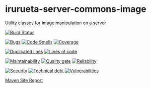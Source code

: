 # irurueta-server-commons-image
Utility classes for image manipulation on a server

[![Build Status](https://travis-ci.org/albertoirurueta/irurueta-server-commons-image.svg?branch=master)](https://travis-ci.org/albertoirurueta/irurueta-server-commons-image)


[![Bugs](https://sonarcloud.io/api/project_badges/measure?project=albertoirurueta_irurueta-server-commons-image&metric=bugs)](https://sonarcloud.io/dashboard?id=albertoirurueta_irurueta-server-commons-image)
[![Code Smells](https://sonarcloud.io/api/project_badges/measure?project=albertoirurueta_irurueta-server-commons-image&metric=code_smells)](https://sonarcloud.io/dashboard?id=albertoirurueta_irurueta-server-commons-image)
[![Coverage](https://sonarcloud.io/api/project_badges/measure?project=albertoirurueta_irurueta-server-commons-image&metric=coverage)](https://sonarcloud.io/dashboard?id=albertoirurueta_irurueta-server-commons-image)

[![Duplicated lines](https://sonarcloud.io/api/project_badges/measure?project=albertoirurueta_irurueta-server-commons-image&metric=duplicated_lines_density)](https://sonarcloud.io/dashboard?id=albertoirurueta_irurueta-server-commons-image)
[![Lines of code](https://sonarcloud.io/api/project_badges/measure?project=albertoirurueta_irurueta-server-commons-image&metric=ncloc)](https://sonarcloud.io/dashboard?id=albertoirurueta_irurueta-server-commons-image)

[![Maintainability](https://sonarcloud.io/api/project_badges/measure?project=albertoirurueta_irurueta-server-commons-image&metric=sqale_rating)](https://sonarcloud.io/dashboard?id=albertoirurueta_irurueta-server-commons-image)
[![Quality gate](https://sonarcloud.io/api/project_badges/measure?project=albertoirurueta_irurueta-server-commons-image&metric=alert_status)](https://sonarcloud.io/dashboard?id=albertoirurueta_irurueta-server-commons-image)
[![Reliability](https://sonarcloud.io/api/project_badges/measure?project=albertoirurueta_irurueta-server-commons-image&metric=reliability_rating)](https://sonarcloud.io/dashboard?id=albertoirurueta_irurueta-server-commons-image)

[![Security](https://sonarcloud.io/api/project_badges/measure?project=albertoirurueta_irurueta-server-commons-image&metric=security_rating)](https://sonarcloud.io/dashboard?id=albertoirurueta_irurueta-server-commons-image)
[![Technical debt](https://sonarcloud.io/api/project_badges/measure?project=albertoirurueta_irurueta-server-commons-image&metric=sqale_index)](https://sonarcloud.io/dashboard?id=albertoirurueta_irurueta-server-commons-image)
[![Vulnerabilities](https://sonarcloud.io/api/project_badges/measure?project=albertoirurueta_irurueta-server-commons-image&metric=vulnerabilities)](https://sonarcloud.io/dashboard?id=albertoirurueta_irurueta-server-commons-image)

[Maven Site Report](http://albertoirurueta.github.io/irurueta-server-commons-image)
